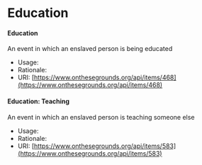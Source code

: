 # Education

#### Education

An event in which an enslaved person is being educated

* Usage:
* Rationale:&#x20;
* URI: [https://www.onthesegrounds.org/api/items/468](https://www.onthesegrounds.org/api/items/468)

#### Education: Teaching

An event in which an enslaved person is teaching someone else

* Usage:
* Rationale:
* URI: [https://www.onthesegrounds.org/api/items/583](https://www.onthesegrounds.org/api/items/583)
